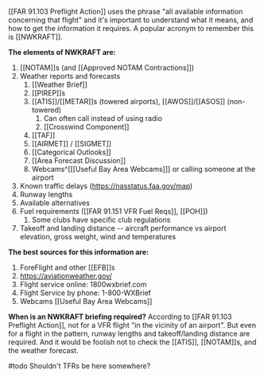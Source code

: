 [[FAR 91.103 Preflight Action]] uses the phrase "all available information concerning that flight" and it's important to understand what it means, and how to get the information it requires. A popular acronym to remember this is [[NWKRAFT]].

**The elements of NWKRAFT are:**

1. [[NOTAM]]s (and [[Approved NOTAM Contractions]])
2. Weather reports and forecasts
	1. [[Weather Brief]]
	2. [[PIREP]]s
	3.  [[ATIS]]/[[METAR]]s (towered airports), [[AWOS]]/[[ASOS]] (non-towered)
		1. Can often call instead of using radio
		2. [[Crosswind Component]]
	4. [[TAF]]
	5. [[AIRMET]] / [[SIGMET]]
	6. [[Categorical Outlooks]]
	7. [[Area Forecast Discussion]]
	8. Webcams^[[[Useful Bay Area Webcams]]] or calling someone at the airport 
3. Known traffic delays (https://nasstatus.faa.gov/map)
4. Runway lengths
5. Available alternatives
6. Fuel requirements ([[FAR 91.151 VFR Fuel Reqs]], [[POH]])
	1. Some clubs have specific club regulations
7. Takeoff and landing distance -- aircraft performance vs airport elevation, gross weight, wind and temperatures

**The best sources for this information are:**
1. ForeFlight and other [[EFB]]s
2. https://aviationweather.gov/
3. Flight service online: 1800wxbrief.com
4. Flight Service by phone: 1-800-WXBrief
5. Webcams [[Useful Bay Area Webcams]]

**When is an NWKRAFT briefing required?**
According to [[FAR 91.103 Preflight Action]], not for a VFR flight "in the vicinity of an airport".  But even for a flight in the pattern, runway lengths and takeoff/landing distance are required.  And it would be foolish not to check the [[ATIS]], [[NOTAM]]s, and the weather forecast.

#todo Shouldn't TFRs be here somewhere?